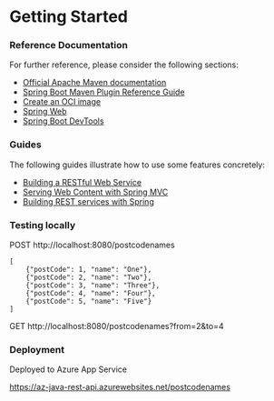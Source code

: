 # Getting Started

### Reference Documentation
For further reference, please consider the following sections:

* [Official Apache Maven documentation](https://maven.apache.org/guides/index.html)
* [Spring Boot Maven Plugin Reference Guide](https://docs.spring.io/spring-boot/docs/2.5.4/maven-plugin/reference/html/)
* [Create an OCI image](https://docs.spring.io/spring-boot/docs/2.5.4/maven-plugin/reference/html/#build-image)
* [Spring Web](https://docs.spring.io/spring-boot/docs/2.5.4/reference/htmlsingle/#boot-features-developing-web-applications)
* [Spring Boot DevTools](https://docs.spring.io/spring-boot/docs/2.5.4/reference/htmlsingle/#using-boot-devtools)

### Guides
The following guides illustrate how to use some features concretely:

* [Building a RESTful Web Service](https://spring.io/guides/gs/rest-service/)
* [Serving Web Content with Spring MVC](https://spring.io/guides/gs/serving-web-content/)
* [Building REST services with Spring](https://spring.io/guides/tutorials/bookmarks/)

### Testing locally

POST http://localhost:8080/postcodenames
```
[
    {"postCode": 1, "name": "One"},
    {"postCode": 2, "name": "Two"},
    {"postCode": 3, "name": "Three"},
    {"postCode": 4, "name": "Four"},
    {"postCode": 5, "name": "Five"}
]
```

GET http://localhost:8080/postcodenames?from=2&to=4

### Deployment
Deployed to Azure App Service

https://az-java-rest-api.azurewebsites.net/postcodenames